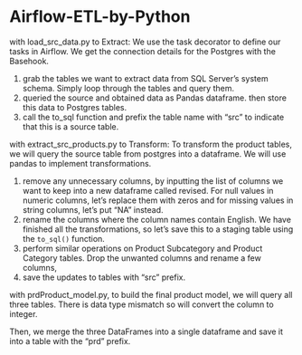 # Airflow-ETL-by-Python

with load_src_data.py to Extract:
We use the task decorator to define our tasks in Airflow. We get the connection details for the Postgres with the Basehook.

1. grab the tables we want to extract data from SQL Server’s system schema. Simply loop through the tables and query them. 
2. queried the source and obtained data as Pandas dataframe. then store this data to Postgres tables. 
3. call the to_sql function and prefix the table name with “src” to indicate that this is a source table.

with extract_src_products.py to Transform:
To transform the product tables, we will query the source table from postgres into a dataframe. We will use pandas to implement transformations.

1.  remove any unnecessary columns, by inputting the list of columns we want to keep into a new dataframe called revised. For null values in numeric columns, let’s replace them with zeros and for missing values in string columns, let’s put “NA” instead.
2. rename the columns where the column names contain English. We have finished all the transformations, so let’s save this to a staging table using the `to_sql()` function.
3. perform similar operations on Product Subcategory and Product Category tables. Drop the unwanted columns and rename a few columns,
4.  save the updates to tables with “src” prefix.

with prdProduct_model.py, to build the final product model, we will query all three tables. There is data type mismatch so will convert the column to integer.

Then, we merge the three DataFrames into a single dataframe and save it into a table with the “prd” prefix.
